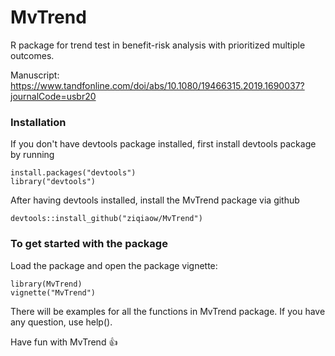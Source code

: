 # MvTrend
R package for trend test in benefit-risk analysis with prioritized multiple outcomes.

Manuscript: https://www.tandfonline.com/doi/abs/10.1080/19466315.2019.1690037?journalCode=usbr20


### Installation
If you don't have devtools package installed, first install devtools package by running
```
install.packages("devtools")
library("devtools")
```

After having devtools installed, install the MvTrend package via github
```
devtools::install_github("ziqiaow/MvTrend") 
```

### To get started with the package
Load the package and open the package vignette:
```
library(MvTrend)
vignette("MvTrend")
```
There will be examples for all the functions in MvTrend package. If you have any question, use help().

Have fun with MvTrend :+1:

